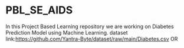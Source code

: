 # PBL_SE_AIDS
In this Project Based Learning repository we are working on Diabetes Prediction Model using Machine Learning. 
dataset link:https://github.com/Yantra-Byte/dataset/raw/main/Diabetes.csv
OR
